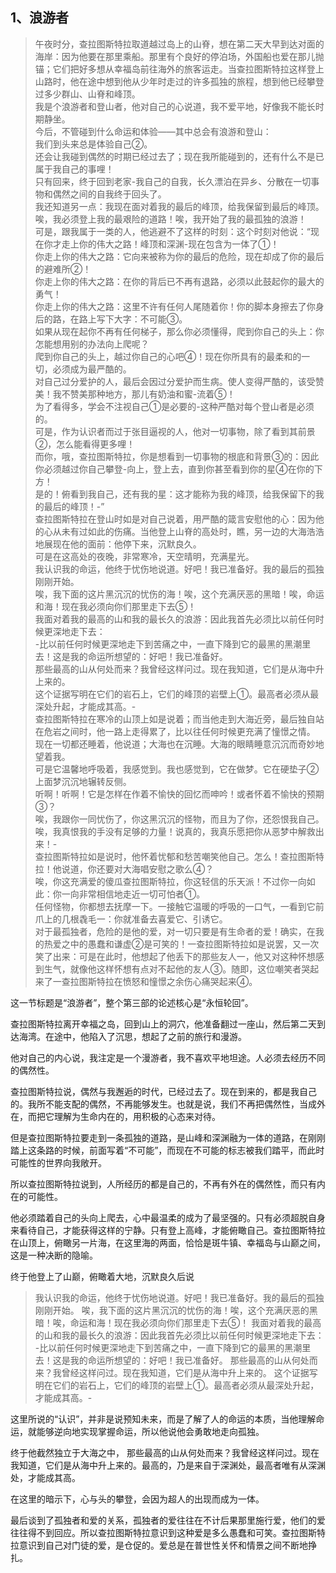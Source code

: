 <h2>1、浪游者</h2><blockquote data-pid="w_nZTvN3">午夜时分，查拉图斯特拉取道越过岛上的山脊，想在第二天大早到达对面的海岸：因为他要在那里乘船。那里有个良好的停泊场，外国船也爱在那儿抛锚；它们把好多想从幸福岛前往海外的旅客运走。当查拉图斯特拉这样登上山路时，他在途中想到他从少年时走过的许多孤独的旅程，想到他已经攀登过多少群山、山脊和峰顶。<br>我是个浪游者和登山者，他对自己的心说道，我不爱平地，好像我不能长时期静坐。<br>今后，不管碰到什么命运和体验——其中总会有浪游和登山：<br>我们到头来总是体验自己②。<br>还会让我碰到偶然的时期已经过去了；现在我所能碰到的，还有什么不是已属于我自己的事哩！<br>只有回来，终于回到老家-我自己的自我，长久漂泊在异乡、分散在一切事物和偶然之间的自我终于回头了。<br>我还知道另一点：我现在面对着我的最后的峰顶，给我保留到最后的峰顶。唉，我必须登上我的最艰险的道路！唉，我开始了我的最孤独的浪游！<br>可是，跟我属于一类的人，他逃避不了这样的时刻：这个时刻对他说：“现在你才走上你的伟大之路！峰顶和深渊-现在包含为一体了①！<br>你走上你的伟大之路：它向来被称为你的最后的危险，现在却成了你的最后的避难所②！<br>你走上你的伟大之路：在你的背后已不再有退路，必须以此鼓起你的最大的勇气！<br>你走上你的伟大之路：这里不许有任何人尾随着你！你的脚本身擦去了你身后的路，在路上写下大字：不可能③。<br>如果从现在起你不再有任何梯子，那么你必须懂得，爬到你自己的头上：你怎能想用别的办法向上爬呢？<br>爬到你自己的头上，越过你自己的心吧④！现在你所具有的最柔和的一切，必须成为最严酷的。<br>对自己过分爱护的人，最后会因过分爱护而生病。使人变得严酷的，该受赞美！我不赞美那种地方，那儿有奶油和蜜-流着⑤！<br>为了看得多，学会不注视自己①是必要的-这种严酷对每个登山者是必须的。<br>可是，作为认识者而过于张目逼视的人，他对一切事物，除了看到其前景②，怎么能看得更多哩！<br>而你，哦，查拉图斯特拉，你是想看到一切事物的根底和背景③的：因此你必须越过你自己攀登-向上，登上去，直到你甚至看到你的星④在你的下方！<br>是的！俯看到我自己，还有我的星：这才能称为我的峰顶，给我保留下的我的最后的峰顶！-”<br>查拉图斯特拉在登山时如是对自己说着，用严酷的箴言安慰他的心：因为他的心从未有过如此的伤痛。当他登上山脊的高处时，瞧，另一边的大海浩浩地展现在他的面前：他停下来，沉默良久。<br>可是在这高处的夜晚，非常寒冷，天空晴明，充满星光。<br>我认识我的命运，他终于忧伤地说道。好吧！我已准备好。我的最后的孤独刚刚开始。<br>唉，我下面的这片黑沉沉的忧伤的海！唉，这个充满厌恶的黑暗！唉，命运和海！现在我必须向你们那里走下去⑤！<br>我面对着我的最高的山和我的最长久的浪游：因此我首先必须比以前任何时候更深地走下去：<br>-比以前任何时候更深地走下到苦痛之中，一直下降到它的最黑的黑潮里去！这是我的命运所想望的：好吧！我已准备好。<br>那些最高的山从何处而来？我曾经这样问过。现在我知道，它们是从海中升上来的。<br>这个证据写明在它们的岩石上，它们的峰顶的岩壁上①。最高者必须从最深处升起，才能成其高。-<br>查拉图斯特拉在寒冷的山顶上如是说着；而当他走到大海近旁，最后独自站在危岩之间时，他一路上走得累了，比以往任何时候更充满了憧憬之情。<br>现在一切都还睡着，他说道；大海也在沉睡。大海的眼睛睡意沉沉而奇妙地望着我。<br>可是它温馨地呼吸着，我感觉到。我也感觉到，它在做梦。它在硬垫子②上面梦沉沉地辗转反侧。<br>听啊！听啊！它是怎样在作着不愉快的回忆而呻吟！或者怀着不愉快的预期③？<br>唉，我跟你一同忧伤了，你这黑沉沉的怪物，而且为了你，还怨恨我自己。<br>唉，我真恨我的手没有足够的力量！说真的，我真乐愿把你从恶梦中解救出来！-<br>查拉图斯特拉如是说时，他怀着忧郁和愁苦嘲笑他自己。怎么！查拉图斯特拉！他说道，你还要对大海唱安慰之歌么④？<br>唉，你这充满爱的傻瓜查拉图斯特拉，你这轻信的乐天派！不过你一向如此：你一向非常相信地走近一切可怕者①。<br>任何怪物，你都想去抚摩一下。一接触它温暖的呼吸的一口气，一看到它前爪上的几根毳毛一：你就准备去喜爱它、引诱它。<br>对于最孤独者，危险的是他的爱，对一切只要是有生命者的爱！确实，在我的热爱之中的愚蠢和谦虚②是可笑的！一查拉图斯特拉如是说罢，又一次笑了出来：可是在此时，他想起了他丢下的那些友人一，他又对这种怀想感到生气，就像他这样怀想有点对不起他的友人③。随即，这位嘲笑者哭起来了一查拉图斯特拉在愤怒和憧憬之余伤心痛哭起来④。</blockquote><p data-pid="ygQpWQK1">这一节标题是“浪游者”，整个第三部的论述核心是“永恒轮回”。</p><p data-pid="st5TR6c0">查拉图斯特拉离开幸福之岛，回到山上的洞穴，他准备翻过一座山，然后第二天到达海湾。在途中，他陷入了沉思，想起了之前的旅行和漫游。</p><p data-pid="jOeJWTa1">他对自己的内心说，我注定是一个漫游者，我不喜欢平地坦途。人必须去经历不同的偶然性。</p><p data-pid="Et1JZzQz">查拉图斯特拉说，偶然与我邂逅的时代，已经过去了。现在到来的，都是我自己的。我所不能支配的偶然，不再能够发生。也就是说，我们不再把偶然性，当成外在，而把它理解为生命内在的，用积极的心态来对待。</p><p data-pid="hImZ-ift">但是查拉图斯特拉要走到一条孤独的道路，是山峰和深渊融为一体的道路，在刚刚踏上这条路的时候，前面写着“不可能”，而现在不可能的标志被我们踏平，而此时可能性的世界向我敞开。</p><p data-pid="EYNfe7TA">所以查拉图斯特拉说到，人所经历的都是自己的，不再有外在的偶然性，而只有内在的可能性。</p><p data-pid="E3KOxrTK">他必须踏着自己的头向上爬去，心中最温柔的成为了最坚强的。只有必须超脱自身来看待自己，才能获得这样的宁静。只有登上高峰，才能俯瞰自己。查拉图斯特拉在山顶上，俯瞰另一片海，在这里海的两面，恰恰是斑牛镇、幸福岛与山巅之间，这是一种决断的隐喻。</p><p data-pid="6ETWKqlt">终于他登上了山巅，俯瞰着大地，沉默良久后说</p><blockquote data-pid="zmLZSb4Q">我认识我的命运，他终于忧伤地说道。好吧！我已准备好。我的最后的孤独刚刚开始。 唉，我下面的这片黑沉沉的忧伤的海！唉，这个充满厌恶的黑暗！唉，命运和海！现在我必须向你们那里走下去⑤！ 我面对着我的最高的山和我的最长久的浪游：因此我首先必须比以前任何时候更深地走下去： -比以前任何时候更深地走下到苦痛之中，一直下降到它的最黑的黑潮里去！这是我的命运所想望的：好吧！我已准备好。 那些最高的山从何处而来？我曾经这样问过。现在我知道，它们是从海中升上来的。 这个证据写明在它们的岩石上，它们的峰顶的岩壁上①。最高者必须从最深处升起，才能成其高。-</blockquote><p data-pid="8HrPfJl2">这里所说的“认识”，并非是说预知未来，而是了解了人的命运的本质，当他理解命运，就能够逆向地实现掌握命运，所以他说他会勇敢地走向孤独。</p><p data-pid="RmvvrL55">终于他截然独立于大海之中， 那些最高的山从何处而来？我曾经这样问过。现在我知道，它们是从海中升上来的。最高的，乃是来自于深渊处，最高者唯有从深渊处，才能成其高。</p><p data-pid="egx5mcKQ">在这里的暗示下，心与头的攀登，会因为超人的出现而成为一体。</p><p data-pid="EbV4qU8v">最后谈到了孤独者和爱的关系，孤独者的爱往往在不计后果那里施行爱，他们的爱往往得不到回应。所以查拉图斯特拉意识到这种爱是多么愚蠢和可笑。查拉图斯特拉意识到自己对门徒的爱，是仓促的。爱总是在普世性关怀和情景之间不断地挣扎。</p><p></p>